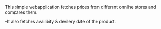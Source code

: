 This simple webapplication fetches prices from different onnline stores and compares them.

-It also fetches availibity & devilery date of the product.


